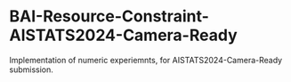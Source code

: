 # BAI-Resource-Constraint-AISTATS2024-Camera-Ready
 Implementation of numeric experiemnts, for AISTATS2024-Camera-Ready submission.
